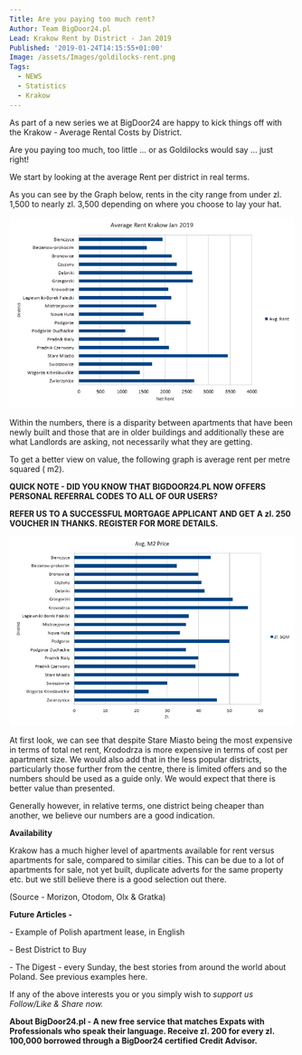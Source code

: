 ```yaml
---
Title: Are you paying too much rent?
Author: Team BigDoor24.pl
Lead: Krakow Rent by District - Jan 2019
Published: '2019-01-24T14:15:55+01:00'
Image: /assets/Images/goldilocks-rent.png
Tags:
  - NEWS
  - Statistics
  - Krakow
---
```

As part of a new series we at BigDoor24 are happy to kick things off with the Krakow - Average Rental Costs by District.

Are you paying too much, too little ... or as Goldilocks would say ... just right!

We start by looking at the average Rent per district in real terms.

As you can see by the Graph below, rents in the city range from under zl. 1,500 to nearly zl. 3,500 depending on where you choose to lay your hat. 

![](/assets/Images/krakow-rent-2.png)

Within the numbers, there is a disparity between apartments that have been newly built and those that are in older buildings and additionally these are what Landlords are asking, not necessarily what they are getting.

To get a better view on value, the following graph is average rent per metre squared ( m2).

**QUICK NOTE - DID YOU KNOW THAT BIGDOOR24.PL NOW OFFERS PERSONAL REFERRAL CODES TO ALL OF OUR USERS?**

**REFER US TO A SUCCESSFUL MORTGAGE APPLICANT AND GET A zl. 250 VOUCHER IN THANKS. REGISTER FOR MORE DETAILS.**

![](/assets/Images/krakow-rent-1.png)

At first look, we can see that despite Stare Miasto being the most expensive in terms of total net rent, Krododrza is more expensive in terms of cost per apartment size. We would also add that in the less popular districts, particularly those further from the centre, there is limited offers and so the numbers should be used as a guide only. We would expect that there is better value than presented.

Generally however, in relative terms, one district being cheaper than another, we believe our numbers are a good indication.

**Availability**

Krakow has a much higher level of apartments available for rent versus apartments for sale, compared to similar cities. This can be due to a lot of apartments for sale, not yet built, duplicate adverts for the same property etc. but we still believe there is a good selection out there. 

(Source - Morizon, Otodom, Olx & Gratka)

**Future Articles -** 

\- Example of Polish apartment lease, in English

\- Best District to Buy

\- The Digest - every Sunday, the best stories from around the world about Poland. See previous examples here.

If any of the above interests you or you simply wish to _support us Follow/Like & Share now._

<div class="sharethis-inline-share-buttons"></div>

**About BigDoor24.pl -  A new free service that matches Expats with Professionals who speak their language. Receive zl. 200 for every zl. 100,000 borrowed through a BigDoor24 certified Credit Advisor.**
